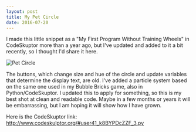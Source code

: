 ```yaml
---
layout: post
title: My Pet Circle
date: 2016-07-20
---
```


I made this little snippet as a "My First Program Without Training Wheels" in CodeSkuptor more than a year ago, but I've updated and added to it a bit recently, so I thought I'd share it here.

![Pet Circle](https://i.imgsafe.org/1252deceba.gif)

The buttons, which change size and hue of the circle and update variables that determine the display text, are old. I've added a particle system based on the same one used in my Bubble Bricks game, also in Python/CodeSkuptor. I updated this to apply for something, so this is my best shot at clean and readable code. Maybe in a few months or years it will be embarrassing, but I am hoping it will show how I have grown.

Here is the CodeSkuptor link: http://www.codeskulptor.org/#user41_k8BYPDcZZF_3.py
